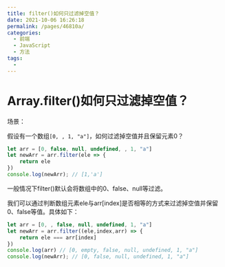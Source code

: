 ```yaml
---
title: filter()如何只过滤掉空值？
date: 2021-10-06 16:26:18
permalink: /pages/46810a/
categories:
  - 前端
  - JavaScript
  - 方法
tags:
  - 
---
```

# Array.filter()如何只过滤掉空值？

场景：

假设有一个数组`[0, , 1, "a"]`，如何过滤掉空值并且保留元素0？

```js
let arr = [0, false, null, undefined, , 1, "a"]
let newArr = arr.filter(ele => {
    return ele
})
console.log(newArr); // [1,'a']
```

一般情况下filter()默认会将数组中的0、false、null等过滤。

我们可以通过判断数组元素ele与arr[index]是否相等的方式来过滤掉空值并保留0、false等值。具体如下：

```js
let arr = [0, , false, null, undefined, 1, "a"]
let newArr = arr.filter((ele,index,arr) => {
    return ele === arr[index]
})
console.log(arr) // [0, empty, false, null, undefined, 1, "a"]
console.log(newArr); // [0, false, null, undefined, 1, "a"]
```
